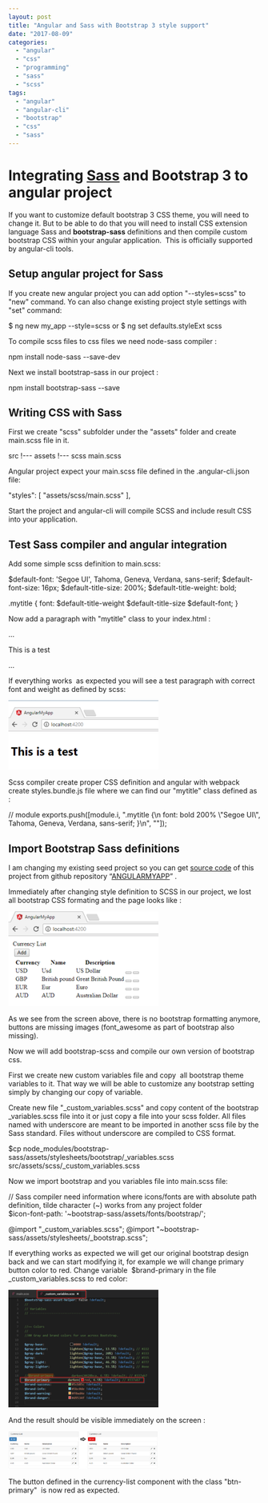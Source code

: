 ```yaml
---
layout: post
title: "Angular and Sass with Bootstrap 3 style support"
date: "2017-08-09"
categories: 
  - "angular"
  - "css"
  - "programming"
  - "sass"
  - "scss"
tags: 
  - "angular"
  - "angular-cli"
  - "bootstrap"
  - "css"
  - "sass"
---
```


# Integrating [Sass](http://sass-lang.com/) and Bootstrap 3 to angular project

If you want to customize default bootstrap 3 CSS theme, you will need to change it. But to be able to do that you will need to install CSS extension language Sass and **bootstrap-sass** definitions and then compile custom bootstrap CSS within your angular application.  This is officially supported by angular-cli tools.

## Setup angular project for Sass

If you create new angular project you can add option "--styles=scss" to "new" command. Yo can also change existing project style settings with "set" command:

$ ng new my\_app --style=scss
or
$ ng set defaults.styleExt scss 

To compile scss files to css files we need node-sass compiler :

npm install node-sass --save-dev

Next we install bootstrap-sass in our project :

npm install bootstrap-sass --save

## Writing CSS with Sass

First we create "scss" subfolder under the "assets" folder and create main.scss file in it.

 src
 !--- assets
      !--- scss
             main.scss

Angular project expect your main.scss file defined in the .angular-cli.json file:

"styles": \[
        "assets/scss/main.scss"
      \],

Start the project and angular-cli will compile SCSS and include result CSS into your application.

## Test Sass compiler and angular integration

Add some simple scss definition to main.scss:

$default-font: 'Segoe UI', Tahoma, Geneva, Verdana, sans-serif;
$default-font-size: 16px;
$default-title-size: 200%;
$default-title-weight: bold;

.mytitle {
   font: $default-title-weight $default-title-size $default-font;
}

Now add a paragraph with "mytitle" class to your index.html :

...
<body>
  <p class="mytitle">This is a test</p>
...

If everything works  as expected you will see a test paragraph with correct font and weight as defined by scss:

[![](images/2017-08-09-20_52_45-AngularMyApp-300x138.png)](http://bisaga.com/blog/wp-content/uploads/2017/08/2017-08-09-20_52_45-AngularMyApp.png)

Scss compiler create proper CSS definition and angular with webpack create styles.bundle.js file where we can find our "mytitle" class defined as :

// module
exports.push(\[module.i, ".mytitle {\\n  font: bold 200% \\"Segoe UI\\", Tahoma, Geneva, Verdana, sans-serif; }\\n", ""\]);

## Import Bootstrap Sass definitions

I am changing my existing seed project so you can get [source code](https://github.com/bisaga/SpringBootMyApp) of this project from github repository “[ANGULARMYAPP](https://github.com/bisaga/AngularMyApp)” .

Immediately after changing style definition to SCSS in our project, we lost all bootstrap CSS formating and the page looks like :

[![](images/2017-08-09-22_10_18-AngularMyApp-300x189.png)](http://bisaga.com/blog/wp-content/uploads/2017/08/2017-08-09-22_10_18-AngularMyApp.png)

As we see from the screen above, there is no bootstrap formatting anymore, buttons are missing images (font\_awesome as part of bootstrap also missing).

Now we will add bootstrap-scss and compile our own version of bootstrap css.

First we create new custom variables file and copy  all bootstrap theme variables to it. That way we will be able to customize any bootstrap setting simply by changing our copy of variable.

Create new file "\_custom\_variables.scss" and copy content of the bootstrap \_variables.scss file into it or just copy a file into your scss folder. All files named with underscore are meant to be imported in another scss file by the Sass standard. Files without underscore are compiled to CSS format.

$cp node\_modules/bootstrap-sass/assets/stylesheets/bootstrap/\_variables.scss src/assets/scss/\_custom\_variables.scss

Now we import bootstrap and you variables file into main.scss file:

// Sass compiler need information where icons/fonts are with absolute path definition, tilde character (~) works from any project folder  
$icon-font-path: '~bootstrap-sass/assets/fonts/bootstrap/';

@import "\_custom\_variables.scss";
@import "~bootstrap-sass/assets/stylesheets/\_bootstrap.scss";

If everything works as expected we will get our original bootstrap design back and we can start modifying it, for example we will change primary button color to red. Change variable  $brand-primary in the file \_custom\_variables.scss to red color:

[![](images/2017-08-09-22_22_29-_custom_variables.scss-—-AngularMyApp-—-Visual-Studio-Code-300x235.png)](http://bisaga.com/blog/wp-content/uploads/2017/08/2017-08-09-22_22_29-_custom_variables.scss-—-AngularMyApp-—-Visual-Studio-Code.png)

And the result should be visible immediately on the screen :

[![](images/2017-08-09-22_18_54-AngularMyApp-300x75.png)](http://bisaga.com/blog/wp-content/uploads/2017/08/2017-08-09-22_18_54-AngularMyApp.png)

The button defined in the currency-list component with the class "btn-primary"  is now red as expected.
